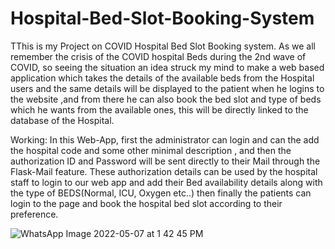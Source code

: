 # Hospital-Bed-Slot-Booking-System

TThis is my Project on COVID Hospital Bed Slot Booking system. As we all remember the crisis of the COVID hospital Beds during the 2nd wave of COVID, so seeing the situation an idea struck my mind to make a web based application which takes the details of the available beds from the Hospital users and the same details will be displayed to the patient when he logins to the website ,and from there he can also book the bed slot and type of beds which he wants from the available ones, this will be directly linked to the database of the Hospital.

Working: In this Web-App, first the administrator can login and can the add the hospital code and some other minimal description , and then the authorization ID and Password will be sent directly to their Mail through the Flask-Mail feature. These authorization details can be used by the hospital staff to login to our web app and add their Bed availability details along with the type of BEDS(Normal, ICU, Oxygen etc..) then finally the patients can login to the page and book the hospital bed slot according to their preference.

![WhatsApp Image 2022-05-07 at 1 42 45 PM](https://user-images.githubusercontent.com/80278316/167246868-5e8f2ac9-701b-4a00-9db1-77da08f6790f.jpeg)
